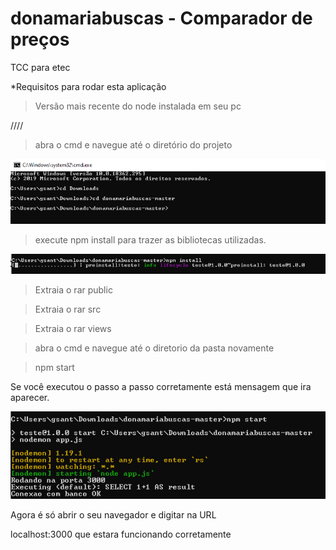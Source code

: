 # donamariabuscas - Comparador de preços
TCC para etec

*Requisitos para rodar esta aplicação



>Versão mais recente do node instalada em seu pc



////

>abra o cmd e navegue até o diretório do projeto


![teste](https://github.com/Pride7K/imagens/blob/master/download%20(1).png?raw=true)


>execute npm install para trazer as bibliotecas utilizadas.




![teste](https://github.com/Pride7K/imagens/blob/master/download2.png?raw=true)




>Extraia o rar public

>Extraia o rar src

>Extraia o rar views


>abra o cmd e navegue até o diretorio da pasta novamente

>npm start 


Se você executou o passo a passo corretamente está mensagem que ira aparecer.


![teste](https://github.com/Pride7K/imagens/blob/master/download3.png?raw=true)


Agora é só abrir o seu navegador e digitar na URL

localhost:3000 que estara funcionando corretamente

